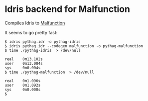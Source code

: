 # Idris backend for Malfunction

Compiles Idris to [Malfunction](https://github.com/stedolan/malfunction)

It seems to go pretty fast:

    $ idris pythag.idr -o pythag-idris
    $ idris pythag.idr --codegen malfunction -o pythag-malfunction
    $ time ./pythag-idris  > /dev/null
    
    real    0m13.102s
    user    0m13.084s
    sys     0m0.004s
    $ time ./pythag-malfunction  > /dev/null
    
    real    0m1.096s
    user    0m1.092s
    sys     0m0.000s
    $ 

